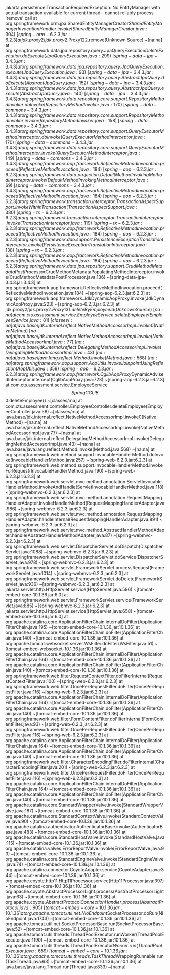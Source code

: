 jakarta.persistence.TransactionRequiredException: No EntityManager with actual transaction available for current thread - cannot reliably process 'remove' call
	at org.springframework.orm.jpa.SharedEntityManagerCreator$SharedEntityManagerInvocationHandler.invoke(SharedEntityManagerCreator.java:304) ~[spring-orm-6.2.3.jar:6.2.3]
	at jdk.proxy2/jdk.proxy2.$Proxy122.remove(Unknown Source) ~[na:na]
	at org.springframework.data.jpa.repository.query.JpaQueryExecution$DeleteExecution.doExecute(JpaQueryExecution.java:299) ~[spring-data-jpa-3.4.3.jar:3.4.3]
	at org.springframework.data.jpa.repository.query.JpaQueryExecution.execute(JpaQueryExecution.java:93) ~[spring-data-jpa-3.4.3.jar:3.4.3]
	at org.springframework.data.jpa.repository.query.AbstractJpaQuery.doExecute(AbstractJpaQuery.java:152) ~[spring-data-jpa-3.4.3.jar:3.4.3]
	at org.springframework.data.jpa.repository.query.AbstractJpaQuery.execute(AbstractJpaQuery.java:140) ~[spring-data-jpa-3.4.3.jar:3.4.3]
	at org.springframework.data.repository.core.support.RepositoryMethodInvoker.doInvoke(RepositoryMethodInvoker.java:170) ~[spring-data-commons-3.4.3.jar:3.4.3]
	at org.springframework.data.repository.core.support.RepositoryMethodInvoker.invoke(RepositoryMethodInvoker.java:158) ~[spring-data-commons-3.4.3.jar:3.4.3]
	at org.springframework.data.repository.core.support.QueryExecutorMethodInterceptor.doInvoke(QueryExecutorMethodInterceptor.java:170) ~[spring-data-commons-3.4.3.jar:3.4.3]
	at org.springframework.data.repository.core.support.QueryExecutorMethodInterceptor.invoke(QueryExecutorMethodInterceptor.java:149) ~[spring-data-commons-3.4.3.jar:3.4.3]
	at org.springframework.aop.framework.ReflectiveMethodInvocation.proceed(ReflectiveMethodInvocation.java:184) ~[spring-aop-6.2.3.jar:6.2.3]
	at org.springframework.data.projection.DefaultMethodInvokingMethodInterceptor.invoke(DefaultMethodInvokingMethodInterceptor.java:69) ~[spring-data-commons-3.4.3.jar:3.4.3]
	at org.springframework.aop.framework.ReflectiveMethodInvocation.proceed(ReflectiveMethodInvocation.java:184) ~[spring-aop-6.2.3.jar:6.2.3]
	at org.springframework.transaction.interceptor.TransactionAspectSupport.invokeWithinTransaction(TransactionAspectSupport.java:380) ~[spring-tx-6.2.3.jar:6.2.3]
	at org.springframework.transaction.interceptor.TransactionInterceptor.invoke(TransactionInterceptor.java:119) ~[spring-tx-6.2.3.jar:6.2.3]
	at org.springframework.aop.framework.ReflectiveMethodInvocation.proceed(ReflectiveMethodInvocation.java:184) ~[spring-aop-6.2.3.jar:6.2.3]
	at org.springframework.dao.support.PersistenceExceptionTranslationInterceptor.invoke(PersistenceExceptionTranslationInterceptor.java:138) ~[spring-tx-6.2.3.jar:6.2.3]
	at org.springframework.aop.framework.ReflectiveMethodInvocation.proceed(ReflectiveMethodInvocation.java:184) ~[spring-aop-6.2.3.jar:6.2.3]
	at org.springframework.data.jpa.repository.support.CrudMethodMetadataPostProcessor$CrudMethodMetadataPopulatingMethodInterceptor.invoke(CrudMethodMetadataPostProcessor.java:136) ~[spring-data-jpa-3.4.3.jar:3.4.3]
	at org.springframework.aop.framework.ReflectiveMethodInvocation.proceed(ReflectiveMethodInvocation.java:184) ~[spring-aop-6.2.3.jar:6.2.3]
	at org.springframework.aop.framework.JdkDynamicAopProxy.invoke(JdkDynamicAopProxy.java:223) ~[spring-aop-6.2.3.jar:6.2.3]
	at jdk.proxy2/jdk.proxy2.$Proxy131.deleteByEmployeeId(Unknown Source) ~[na:na]
	at com.cts.assessment.service.EmployeeService.deleteEmployee(EmployeeService.java:81) ~[classes/:na]
	at java.base/jdk.internal.reflect.NativeMethodAccessorImpl.invoke0(Native Method) ~[na:na]
	at java.base/jdk.internal.reflect.NativeMethodAccessorImpl.invoke(NativeMethodAccessorImpl.java:77) ~[na:na]
	at java.base/jdk.internal.reflect.DelegatingMethodAccessorImpl.invoke(DelegatingMethodAccessorImpl.java:43) ~[na:na]
	at java.base/java.lang.reflect.Method.invoke(Method.java:568) ~[na:na]
	at org.springframework.aop.support.AopUtils.invokeJoinpointUsingReflection(AopUtils.java:359) ~[spring-aop-6.2.3.jar:6.2.3]
	at org.springframework.aop.framework.CglibAopProxy$DynamicAdvisedInterceptor.intercept(CglibAopProxy.java:723) ~[spring-aop-6.2.3.jar:6.2.3]
	at com.cts.assessment.service.EmployeeService$$SpringCGLIB$$0.deleteEmployee(<generated>) ~[classes/:na]
	at com.cts.assessment.controller.EmployeeController.deleteEmployee(EmployeeController.java:58) ~[classes/:na]
	at java.base/jdk.internal.reflect.NativeMethodAccessorImpl.invoke0(Native Method) ~[na:na]
	at java.base/jdk.internal.reflect.NativeMethodAccessorImpl.invoke(NativeMethodAccessorImpl.java:77) ~[na:na]
	at java.base/jdk.internal.reflect.DelegatingMethodAccessorImpl.invoke(DelegatingMethodAccessorImpl.java:43) ~[na:na]
	at java.base/java.lang.reflect.Method.invoke(Method.java:568) ~[na:na]
	at org.springframework.web.method.support.InvocableHandlerMethod.doInvoke(InvocableHandlerMethod.java:257) ~[spring-web-6.2.3.jar:6.2.3]
	at org.springframework.web.method.support.InvocableHandlerMethod.invokeForRequest(InvocableHandlerMethod.java:190) ~[spring-web-6.2.3.jar:6.2.3]
	at org.springframework.web.servlet.mvc.method.annotation.ServletInvocableHandlerMethod.invokeAndHandle(ServletInvocableHandlerMethod.java:118) ~[spring-webmvc-6.2.3.jar:6.2.3]
	at org.springframework.web.servlet.mvc.method.annotation.RequestMappingHandlerAdapter.invokeHandlerMethod(RequestMappingHandlerAdapter.java:986) ~[spring-webmvc-6.2.3.jar:6.2.3]
	at org.springframework.web.servlet.mvc.method.annotation.RequestMappingHandlerAdapter.handleInternal(RequestMappingHandlerAdapter.java:891) ~[spring-webmvc-6.2.3.jar:6.2.3]
	at org.springframework.web.servlet.mvc.method.AbstractHandlerMethodAdapter.handle(AbstractHandlerMethodAdapter.java:87) ~[spring-webmvc-6.2.3.jar:6.2.3]
	at org.springframework.web.servlet.DispatcherServlet.doDispatch(DispatcherServlet.java:1088) ~[spring-webmvc-6.2.3.jar:6.2.3]
	at org.springframework.web.servlet.DispatcherServlet.doService(DispatcherServlet.java:978) ~[spring-webmvc-6.2.3.jar:6.2.3]
	at org.springframework.web.servlet.FrameworkServlet.processRequest(FrameworkServlet.java:1014) ~[spring-webmvc-6.2.3.jar:6.2.3]
	at org.springframework.web.servlet.FrameworkServlet.doDelete(FrameworkServlet.java:936) ~[spring-webmvc-6.2.3.jar:6.2.3]
	at jakarta.servlet.http.HttpServlet.service(HttpServlet.java:596) ~[tomcat-embed-core-10.1.36.jar:6.0]
	at org.springframework.web.servlet.FrameworkServlet.service(FrameworkServlet.java:885) ~[spring-webmvc-6.2.3.jar:6.2.3]
	at jakarta.servlet.http.HttpServlet.service(HttpServlet.java:658) ~[tomcat-embed-core-10.1.36.jar:6.0]
	at org.apache.catalina.core.ApplicationFilterChain.internalDoFilter(ApplicationFilterChain.java:195) ~[tomcat-embed-core-10.1.36.jar:10.1.36]
	at org.apache.catalina.core.ApplicationFilterChain.doFilter(ApplicationFilterChain.java:140) ~[tomcat-embed-core-10.1.36.jar:10.1.36]
	at org.apache.tomcat.websocket.server.WsFilter.doFilter(WsFilter.java:51) ~[tomcat-embed-websocket-10.1.36.jar:10.1.36]
	at org.apache.catalina.core.ApplicationFilterChain.internalDoFilter(ApplicationFilterChain.java:164) ~[tomcat-embed-core-10.1.36.jar:10.1.36]
	at org.apache.catalina.core.ApplicationFilterChain.doFilter(ApplicationFilterChain.java:140) ~[tomcat-embed-core-10.1.36.jar:10.1.36]
	at org.springframework.web.filter.RequestContextFilter.doFilterInternal(RequestContextFilter.java:100) ~[spring-web-6.2.3.jar:6.2.3]
	at org.springframework.web.filter.OncePerRequestFilter.doFilter(OncePerRequestFilter.java:116) ~[spring-web-6.2.3.jar:6.2.3]
	at org.apache.catalina.core.ApplicationFilterChain.internalDoFilter(ApplicationFilterChain.java:164) ~[tomcat-embed-core-10.1.36.jar:10.1.36]
	at org.apache.catalina.core.ApplicationFilterChain.doFilter(ApplicationFilterChain.java:140) ~[tomcat-embed-core-10.1.36.jar:10.1.36]
	at org.springframework.web.filter.FormContentFilter.doFilterInternal(FormContentFilter.java:93) ~[spring-web-6.2.3.jar:6.2.3]
	at org.springframework.web.filter.OncePerRequestFilter.doFilter(OncePerRequestFilter.java:116) ~[spring-web-6.2.3.jar:6.2.3]
	at org.apache.catalina.core.ApplicationFilterChain.internalDoFilter(ApplicationFilterChain.java:164) ~[tomcat-embed-core-10.1.36.jar:10.1.36]
	at org.apache.catalina.core.ApplicationFilterChain.doFilter(ApplicationFilterChain.java:140) ~[tomcat-embed-core-10.1.36.jar:10.1.36]
	at org.springframework.web.filter.CharacterEncodingFilter.doFilterInternal(CharacterEncodingFilter.java:201) ~[spring-web-6.2.3.jar:6.2.3]
	at org.springframework.web.filter.OncePerRequestFilter.doFilter(OncePerRequestFilter.java:116) ~[spring-web-6.2.3.jar:6.2.3]
	at org.apache.catalina.core.ApplicationFilterChain.internalDoFilter(ApplicationFilterChain.java:164) ~[tomcat-embed-core-10.1.36.jar:10.1.36]
	at org.apache.catalina.core.ApplicationFilterChain.doFilter(ApplicationFilterChain.java:140) ~[tomcat-embed-core-10.1.36.jar:10.1.36]
	at org.apache.catalina.core.StandardWrapperValve.invoke(StandardWrapperValve.java:167) ~[tomcat-embed-core-10.1.36.jar:10.1.36]
	at org.apache.catalina.core.StandardContextValve.invoke(StandardContextValve.java:90) ~[tomcat-embed-core-10.1.36.jar:10.1.36]
	at org.apache.catalina.authenticator.AuthenticatorBase.invoke(AuthenticatorBase.java:483) ~[tomcat-embed-core-10.1.36.jar:10.1.36]
	at org.apache.catalina.core.StandardHostValve.invoke(StandardHostValve.java:115) ~[tomcat-embed-core-10.1.36.jar:10.1.36]
	at org.apache.catalina.valves.ErrorReportValve.invoke(ErrorReportValve.java:93) ~[tomcat-embed-core-10.1.36.jar:10.1.36]
	at org.apache.catalina.core.StandardEngineValve.invoke(StandardEngineValve.java:74) ~[tomcat-embed-core-10.1.36.jar:10.1.36]
	at org.apache.catalina.connector.CoyoteAdapter.service(CoyoteAdapter.java:344) ~[tomcat-embed-core-10.1.36.jar:10.1.36]
	at org.apache.coyote.http11.Http11Processor.service(Http11Processor.java:397) ~[tomcat-embed-core-10.1.36.jar:10.1.36]
	at org.apache.coyote.AbstractProcessorLight.process(AbstractProcessorLight.java:63) ~[tomcat-embed-core-10.1.36.jar:10.1.36]
	at org.apache.coyote.AbstractProtocol$ConnectionHandler.process(AbstractProtocol.java:905) ~[tomcat-embed-core-10.1.36.jar:10.1.36]
	at org.apache.tomcat.util.net.NioEndpoint$SocketProcessor.doRun(NioEndpoint.java:1743) ~[tomcat-embed-core-10.1.36.jar:10.1.36]
	at org.apache.tomcat.util.net.SocketProcessorBase.run(SocketProcessorBase.java:52) ~[tomcat-embed-core-10.1.36.jar:10.1.36]
	at org.apache.tomcat.util.threads.ThreadPoolExecutor.runWorker(ThreadPoolExecutor.java:1190) ~[tomcat-embed-core-10.1.36.jar:10.1.36]
	at org.apache.tomcat.util.threads.ThreadPoolExecutor$Worker.run(ThreadPoolExecutor.java:659) ~[tomcat-embed-core-10.1.36.jar:10.1.36]
	at org.apache.tomcat.util.threads.TaskThread$WrappingRunnable.run(TaskThread.java:63) ~[tomcat-embed-core-10.1.36.jar:10.1.36]
	at java.base/java.lang.Thread.run(Thread.java:833) ~[na:na]

